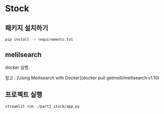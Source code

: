 # Stock

## 패키지 설치하기

```bash
pip install -r requirements.txt
```

## melilsearch

docker 실행.

참고 : [Using Meilisearch with Docker](docker pull getmeili/meilisearch:v1.10)

## 프로젝트 실행

```bash
streamlit run ./part2_stock/app.py
```
